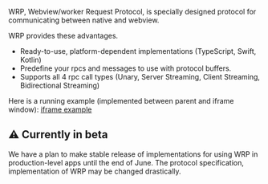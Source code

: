 WRP, Webview/worker Request Protocol, is specially designed protocol for
communicating between native and webview.

WRP provides these advantages.

- Ready-to-use, platform-dependent implementations (TypeScript, Swift, Kotlin)
- Predefine your rpcs and messages to use with protocol buffers.
- Supports all 4 rpc call types (Unary, Server Streaming, Client Streaming,
  Bidirectional Streaming)

Here is a running example (implemented between parent and iframe window):
[iframe example](https://pbkit.dev/wrp-iframe-host)

## ⚠️ Currently in beta

We have a plan to make stable release of implementations for using WRP in
production-level apps until the end of June. The protocol specification,
implementation of WRP may be changed drastically.
